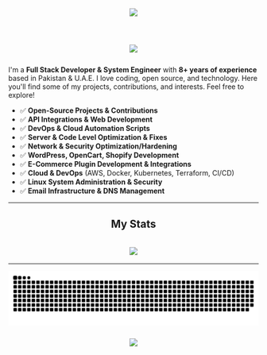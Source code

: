 <h1 align="center">
<img src="https://readme-typing-svg.herokuapp.com?font=Montserrat&weight=700&size=22&duration=3000&pause=1000&color=FED257&center=true&vCenter=true&width=435&lines=Hi,+I'm+Mohsin!;Welcome+to+My+WebSmith+Lore!"/>
</h1>
<h1 align="center"><img src="https://komarev.com/ghpvc/?username=mohsinamerriaz&color=FED257&style=flat-square&label=Profile+Views&abbreviated=true"/></h1>

I'm a **Full Stack Developer & System Engineer** with **8+ years of experience** based in Pakistan & U.A.E. I love coding, open source, and technology. Here you'll find some of my projects, contributions, and interests. Feel free to explore!

- ✅ **Open-Source Projects & Contributions**
- ✅ **API Integrations & Web Development**
- ✅ **DevOps & Cloud Automation Scripts**
- ✅ **Server & Code Level Optimization & Fixes**
- ✅ **Network & Security Optimization/Hardening**
- ✅ **WordPress, OpenCart, Shopify Development**
- ✅ **E-Commerce Plugin Development & Integrations**
- ✅ **Cloud & DevOps** (AWS, Docker, Kubernetes, Terraform, CI/CD)
- ✅ **Linux System Administration & Security**
- ✅ **Email Infrastructure & DNS Management**

---

<h2 align="center">My Stats </h2>
<br>
<div align="center">
  <img width="390" src="https://github-readme-stats-salesp07.vercel.app/api?username=mohsinamerriaz&count_private=true&show_icons=true&theme=react&rank_icon=github&border_radius=10"/>
  <br/>
</div>

---

![snake gif](https://raw.githubusercontent.com/Platane/snk/output/github-contribution-grid-snake.svg)

<h3 align="center">
<img src="https://readme-typing-svg.herokuapp.com?font=Montserrat&weight=700&size=22&duration=3000&pause=1000&color=FED257&center=true&vCenter=true&width=435&lines=%F0%9F%9A%80+Always+learning+%26+building!;Get+in+Touch+with+me+on+LinkedIn!"/>
</h3>